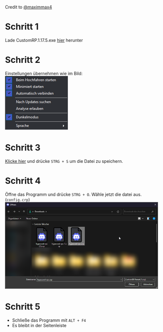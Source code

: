 Credit to [@maximmax4](https://github.com/maximmax42/Discord-CustomRP)

# Schritt 1
Lade CustomRP.1.17.5.exe [hier](https://github.com/maximmax42/Discord-CustomRP/releases/download/1.17.5/CustomRP.1.17.5.exe) herunter

# Schritt 2
Einstellungen übernehmen wie im Bild:<br>
<img src="./images/settings.png"></img>

# Schritt 3
[Klicke hier](https://raw.githubusercontent.com/hypecord-de/discord-rpc/main/config.crp) und drücke `STRG + S` um die Datei zu speichern.

# Schritt 4
Öffne das Programm und drücke `STRG + O`. Wähle jetzt die datei aus. (`config.crp`)<br>
<img src="./images/explorer.png"></img>

# Schritt 5
- Schließe das Programm mit `ALT + F4`
- Es  bleibt in der Seitenleiste
